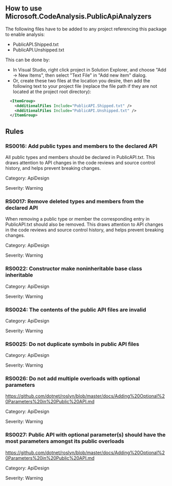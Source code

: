 How to use Microsoft.CodeAnalysis.PublicApiAnalyzers
--------------------------------

The following files have to be added to any project referencing this package to enable analysis:

- PublicAPI.Shipped.txt
- PublicAPI.Unshipped.txt

This can be done by:

- In Visual Studio, right click project in Solution Explorer, and choose "Add -> New Items", then select "Text File" in "Add new item" dialog.
- Or, create these two files at the location you desire, then add the following text to your project file (replace the file path if they are not located at the project root directory):

```xml
  <ItemGroup>
    <AdditionalFiles Include="PublicAPI.Shipped.txt" />
    <AdditionalFiles Include="PublicAPI.Unshipped.txt" />
  </ItemGroup>
  ```


Rules
--------------------------------

### RS0016: Add public types and members to the declared API ###

All public types and members should be declared in PublicAPI.txt. This draws attention to API changes in the code reviews and source control history, and helps prevent breaking changes.

Category: ApiDesign

Severity: Warning

### RS0017: Remove deleted types and members from the declared API ###

When removing a public type or member the corresponding entry in PublicAPI.txt should also be removed. This draws attention to API changes in the code reviews and source control history, and helps prevent breaking changes.

Category: ApiDesign

Severity: Warning

### RS0022: Constructor make noninheritable base class inheritable ###

Category: ApiDesign

Severity: Warning

### RS0024: The contents of the public API files are invalid ###

Category: ApiDesign

Severity: Warning

### RS0025: Do not duplicate symbols in public API files ###

Category: ApiDesign

Severity: Warning

### RS0026: Do not add multiple overloads with optional parameters ###

https://github.com/dotnet/roslyn/blob/master/docs/Adding%20Optional%20Parameters%20in%20Public%20API.md

Category: ApiDesign

Severity: Warning

### RS0027: Public API with optional parameter(s) should have the most parameters amongst its public overloads ###

https://github.com/dotnet/roslyn/blob/master/docs/Adding%20Optional%20Parameters%20in%20Public%20API.md

Category: ApiDesign

Severity: Warning